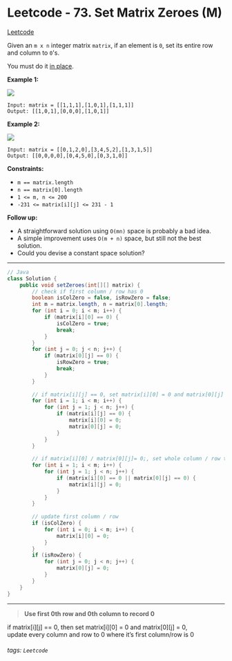 # Leetcode - 73. Set Matrix Zeroes (M)

[Leetcode](https://leetcode.com/problems/set-matrix-zeroes/)

Given an `m x n` integer matrix `matrix`, if an element is `0`, set its entire row and column to `0`'s.

You must do it [in place](https://en.wikipedia.org/wiki/In-place_algorithm).

**Example 1:**

![](https://miro.medium.com/max/1282/0*NXNpKKEa6gJWgm6O.jpg)
```
Input: matrix = [[1,1,1],[1,0,1],[1,1,1]]  
Output: [[1,0,1],[0,0,0],[1,0,1]]
```
**Example 2:**

![](https://miro.medium.com/max/1400/0*qWqJP4y0_11s-u0w.jpg)
```
Input: matrix = [[0,1,2,0],[3,4,5,2],[1,3,1,5]]  
Output: [[0,0,0,0],[0,4,5,0],[0,3,1,0]]
```
**Constraints:**

-   `m == matrix.length`
-   `n == matrix[0].length`
-   `1 <= m, n <= 200`
-   `-231 <= matrix[i][j] <= 231 - 1`

**Follow up:**

-   A straightforward solution using `O(mn)` space is probably a bad idea.
-   A simple improvement uses `O(m + n)` space, but still not the best solution.
-   Could you devise a constant space solution?

---

```java
// Java  
class Solution {  
    public void setZeroes(int[][] matrix) {  
        // check if first column / row has 0  
        boolean isColZero = false, isRowZero = false;  
        int m = matrix.length, n = matrix[0].length;  
        for (int i = 0; i < m; i++) {  
            if (matrix[i][0] == 0) {  
                isColZero = true;  
                break;  
            }  
        }  
        for (int j = 0; j < n; j++) {  
            if (matrix[0][j] == 0) {  
                isRowZero = true;  
                break;  
            }  
        }  
  
        // if matrix[i][j] == 0, set matrix[i][0] = 0 and matrix[0][j] = 0  
        for (int i = 1; i < m; i++) {  
            for (int j = 1; j < n; j++) {  
                if (matrix[i][j] == 0) {  
                    matrix[i][0] = 0;  
                    matrix[0][j] = 0;  
                }  
            }  
        }  
  
        // if matrix[i][0] / matrix[0][j]= 0;, set whole column / row to 0  
        for (int i = 1; i < m; i++) {  
            for (int j = 1; j < n; j++) {  
                if (matrix[i][0] == 0 || matrix[0][j] == 0) {  
                    matrix[i][j] = 0;  
                }  
            }  
        }  
  
        // update first column / row  
        if (isColZero) {  
            for (int i = 0; i < m; i++) {  
                matrix[i][0] = 0;  
            }  
        }  
        if (isRowZero) {  
            for (int j = 0; j < n; j++) {  
                matrix[0][j] = 0;  
            }  
        }  
    }  
}
```

---

> **Use first 0th row and 0th column to record 0**

if matrix[i][j] == 0, then set matrix[i][0] = 0 and matrix[0][j] = 0,  
update every column and row to 0 where it’s first column/row is 0


###### tags: `Leetcode`